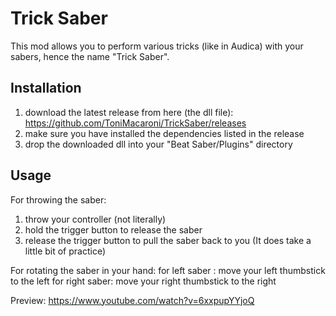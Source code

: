 # Trick Saber

This mod allows you to perform various tricks (like in Audica) with your sabers,
hence the name "Trick Saber".

## Installation
1) download the latest release from here (the dll file): https://github.com/ToniMacaroni/TrickSaber/releases
2) make sure you have installed the dependencies listed in the release
3) drop the downloaded  dll into your "Beat Saber/Plugins" directory

## Usage
For throwing the saber:
1) throw your controller (not literally)
2) hold the trigger button to release the saber
3) release the trigger button to pull the saber back to you
   (It does take a little bit of practice)

For rotating the saber in your hand:
for left saber : move your left thumbstick to the left
for right saber: move your right thumbstick to the right

Preview: https://www.youtube.com/watch?v=6xxpupYYjoQ
